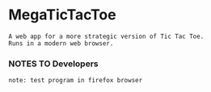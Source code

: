 # MegaTicTacToe #

	A web app for a more strategic version of Tic Tac Toe.
	Runs in a modern web browser.

### NOTES TO Developers ###

	note: test program in firefox browser

